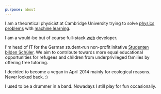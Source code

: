 ```yaml
---
purpose: about
---
```


I am a theoretical physicist at Cambridge University trying to solve [physics problems](/physics) with [machine learning](/ai).

I am a would-be but of course full-stack [web](/web) developer.

I'm head of IT for the German student-run non-profit initative [Studenten bilden Schüler](https://studenten-bilden-schueler.de/verein/bundesvorstand). We aim to contribute towards more equal educational opportunities for refugees and children from underprivileged families by offering free tutoring.

I decided to become a vegan in April 2014 mainly for ecological reasons. Never looked back. :)

I used to be a drummer in a band. Nowadays I still play for fun occasionally.
